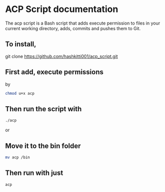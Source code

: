 # ACP Script documentation
The acp script is a Bash script that adds execute permission to files in your current working directory, adds, commits and pushes them to Git. 
## To install,
git clone https://github.com/hashkitti001/acp_script.git
## First add, execute permissions 
by 
```bash
chmod u+x acp
```
## Then run the script with 
```bash
./acp
```
or 
## Move it to the bin folder
```bash
mv acp /bin
```
## Then run with just
```bash
acp
```

